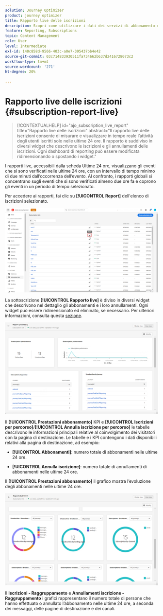 ```yaml
---
solution: Journey Optimizer
product: journey optimizer
title: Rapporto live delle iscrizioni
description: Scopri come utilizzare i dati dei servizi di abbonamento con il rapporto live degli abbonamenti
feature: Reporting, Subscriptions
topic: Content Management
role: User
level: Intermediate
exl-id: 140c858d-9566-403c-a0e7-395437bb4e42
source-git-commit: 03c714833930511fa734662b637d2416728073c2
workflow-type: tm+mt
source-wordcount: '271'
ht-degree: 20%

---
```


# Rapporto live delle iscrizioni {#subscription-report-live}

>[!CONTEXTUALHELP]
>id="ajo_subscription_live_report"
>title="Rapporto live delle iscrizioni"
>abstract="Il rapporto live delle iscrizioni consente di misurare e visualizzare in tempo reale l’attività degli utenti iscritti solo nelle ultime 24 ore. Il rapporto è suddiviso in diversi widget che descrivono le iscrizioni e gli annullamenti delle iscrizioni. Ogni dashboard di reporting può essere modificata ridimensionando o spostando i widget."

I rapporti live, accessibili dalla scheda Ultime 24 ore, visualizzano gli eventi che si sono verificati nelle ultime 24 ore, con un intervallo di tempo minimo di due minuti dall’occorrenza dell’evento. Al confronto, i rapporti globali si concentrano sugli eventi che si sono verificati almeno due ore fa e coprono gli eventi in un periodo di tempo selezionato.

Per accedere ai rapporti, fai clic su **[!UICONTROL Report]** dell&#39;elenco di iscrizioni selezionato.

![](assets/subscription_report_7.png)

La sottoscrizione **[!UICONTROL Rapporto live]** è diviso in diversi widget che descrivono nel dettaglio gli abbonamenti e i loro annullamenti. Ogni widget può essere ridimensionato ed eliminato, se necessario. Per ulteriori informazioni, consulta questa [sezione](live-report.md).

![](assets/subscription_report_3.png)

Il **[!UICONTROL Prestazioni abbonamento]** KPI e **[!UICONTROL Iscrizioni per percorso]**/**[!UICONTROL Annulla iscrizione per percorso]** le tabelle descrivono le informazioni principali relative al coinvolgimento dei visitatori con la pagina di destinazione. Le tabelle e i KPI contengono i dati disponibili relativi alla pagina di destinazione, ad esempio:

* **[!UICONTROL Abbonamenti]**: numero totale di abbonamenti nelle ultime 24 ore.

* **[!UICONTROL Annulla iscrizione]**: numero totale di annullamenti di abbonamenti nelle ultime 24 ore.

Il **[!UICONTROL Prestazioni abbonamento]** il grafico mostra l’evoluzione degli abbonamenti nelle ultime 24 ore.

![](assets/subscription_report_4.png)

Il **Iscrizioni - Raggruppamento** e **Annullamenti iscrizione - Raggruppamento** i grafici rappresentano il numero totale di persone che hanno effettuato o annullato l’abbonamento nelle ultime 24 ore, a seconda dei messaggi, delle pagine di destinazione e dei canali.
